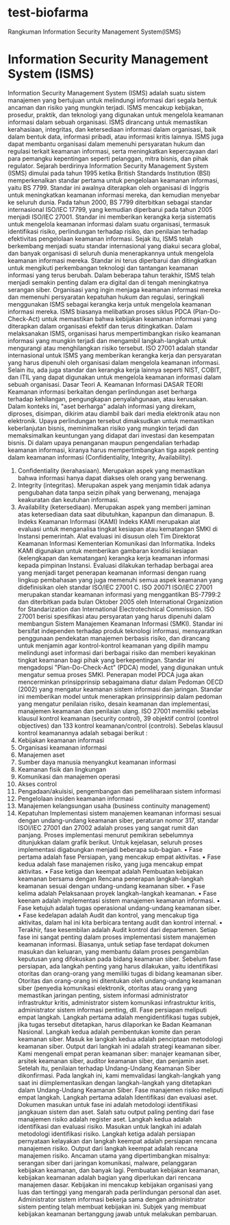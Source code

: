# test-biofarma
Rangkuman Information Security Management System(ISMS) 

# Information Security Management System (ISMS)

Information Security Management System (ISMS) adalah suatu sistem manajemen yang bertujuan untuk melindungi informasi dari segala bentuk ancaman dan risiko yang mungkin terjadi. ISMS mencakup kebijakan, prosedur, praktik, dan teknologi yang digunakan untuk mengelola keamanan informasi dalam sebuah organisasi.
ISMS dirancang untuk memastikan kerahasiaan, integritas, dan ketersediaan informasi dalam organisasi, baik dalam bentuk data, informasi pribadi, atau informasi kritis lainnya. ISMS juga dapat membantu organisasi dalam memenuhi persyaratan hukum dan regulasi terkait keamanan informasi, serta meningkatkan kepercayaan dari para pemangku kepentingan seperti pelanggan, mitra bisnis, dan pihak regulator.
Sejarah berdirinya Information Security Management System (ISMS) dimulai pada tahun 1995 ketika British Standards Institution (BSI) memperkenalkan standar pertama untuk pengelolaan keamanan informasi, yaitu BS 7799. Standar ini awalnya diterapkan oleh organisasi di Inggris untuk meningkatkan keamanan informasi mereka, dan kemudian menyebar ke seluruh dunia.
Pada tahun 2000, BS 7799 diterbitkan sebagai standar internasional ISO/IEC 17799, yang kemudian diperbarui pada tahun 2005 menjadi ISO/IEC 27001. Standar ini memberikan kerangka kerja sistematis untuk mengelola keamanan informasi dalam suatu organisasi, termasuk identifikasi risiko, perlindungan terhadap risiko, dan penilaian terhadap efektivitas pengelolaan keamanan informasi.
Sejak itu, ISMS telah berkembang menjadi suatu standar internasional yang diakui secara global, dan banyak organisasi di seluruh dunia menerapkannya untuk mengelola keamanan informasi mereka. Standar ini terus diperbarui dan ditingkatkan untuk mengikuti perkembangan teknologi dan tantangan keamanan informasi yang terus berubah.
Dalam beberapa tahun terakhir, ISMS telah menjadi semakin penting dalam era digital dan di tengah meningkatnya serangan siber. Organisasi yang ingin menjaga keamanan informasi mereka dan memenuhi persyaratan kepatuhan hukum dan regulasi, seringkali menggunakan ISMS sebagai kerangka kerja untuk mengelola keamanan informasi mereka.
ISMS biasanya melibatkan proses siklus PDCA (Plan-Do-Check-Act) untuk memastikan bahwa kebijakan keamanan informasi yang diterapkan dalam organisasi efektif dan terus ditingkatkan. Dalam melaksanakan ISMS, organisasi harus mempertimbangkan risiko keamanan informasi yang mungkin terjadi dan mengambil langkah-langkah untuk mengurangi atau menghilangkan risiko tersebut.
ISO 27001 adalah standar internasional untuk ISMS yang memberikan kerangka kerja dan persyaratan yang harus dipenuhi oleh organisasi dalam mengelola keamanan informasi. Selain itu, ada juga standar dan kerangka kerja lainnya seperti NIST, COBIT, dan ITIL yang dapat digunakan untuk mengelola keamanan informasi dalam sebuah organisasi.
Dasar Teori
A.	Keamanan Informasi DASAR TEORI Keamanan informasi berkaitan dengan perlindungan aset berharga terhadap kehilangan, pengungkapan penyalahgunaan, atau kerusakan. Dalam konteks ini, "aset berharga" adalah informasi yang direkam, diproses, disimpan, dikirim atau diambil baik dari media elektronik atau non elektronik. Upaya perlindungan tersebut dimaksudkan untuk memastikan keberlanjutan bisnis, meminimalkan risiko yang mungkin terjadi dan memaksimalkan keuntungan yang didapat dari investasi dan kesempatan bisnis. Di dalam upaya penanganan maupun pengendalian terhadap keamanan informasi, kiranya harus mempertimbangkan tiga aspek penting dalam keamanan informasi (Confidentiality, Integrity, Availability).
1.	Confidentiality (kerahasiaan). Merupakan aspek yang memastikan bahwa informasi hanya dapat diakses oleh orang yang berwenang.
2.	Integrity (integritas). Merupakan aspek yang menjamin tidak adanya pengubahan data tanpa seizin pihak yang berwenang, menajaga keakuratan dan keutuhan informasi.
3.	Availability (ketersediaan). Merupakan aspek yang memberi jaminan atas ketersediaan data saat dibutuhkan, kapanpun dan dimanapun.
B.	Indeks Keamanan Informasi (KAMI) Indeks KAMI merupakan alat evaluasi untuk menganalisa tingkat kesiapan atau kematangan SMKI di Instansi pemerintah. Alat evaluasi ini disusun oleh Tim Direktorat Keamanan Informasi Kementerian Komunikasi dan Informatika. Indeks KAMI digunakan untuk memberikan gambaran kondisi kesiapan (kelengkapan dan kematangan) kerangka kerja keamanan informasi kepada pimpinan Instansi. Evaluasi dilakukan terhadap berbagai area yang menjadi target penerapan keamanan informasi dengan ruang lingkup pembahasan yang juga memenuhi semua aspek keamanan yang didefinisikan oleh standar ISO/IEC 27001
C.	ISO 20071 ISO/IEC 27001 merupakan standar keamanan informasi yang menggantikan BS-7799:2 dan diterbitkan pada bulan Oktober 2005 oleh International Organization for Standarization dan International Electrotechnical Commission. ISO 27001 berisi spesifikasi atau persyaratan yang harus dipenuhi dalam membangun Sistem Manajemen Keamanan Informasi (SMKI). Standar ini bersifat independen terhadap produk teknologi informasi, mensyaratkan penggunaan pendekatan manajemen berbasis risiko, dan dirancang untuk menjamin agar kontrol-kontrol keamanan yang dipilih mampu melindungi aset informasi dari berbagai risiko dan memberi keyakinan tingkat keamanan bagi pihak yang berkepentingan. Standar ini mengadopsi "Plan-Do-Check-Act" (PDCA) model, yang digunakan untuk mengatur semua proses SMKI. Penerapan model PDCA juga akan mencerminkan prinsipprinsip sebagaimana diatur dalam Pedoman OECD (2002) yang mengatur keamanan sistem informasi dan jaringan. Standar ini memberikan model untuk menerapkan prinsipprinsip dalam pedoman yang mengatur penilaian risiko, desain keamanan dan implementasi, manajemen keamanan dan penilaian ulang.
ISO 27001 memiliki sebelas klausul kontrol keamanan (security control), 39 objektif control (control objectives) dan 133 kontrol keamanan/control (controls). Sebelas klausul kontrol keamanannya adalah sebagai berikut :
1.	Kebijakan keamanan informasi
2.	Organisasi keamanan informasi
3.	Manajemen aset
4.	Sumber daya manusia menyangkut keamanan informasi
5.	Keamanan fisik dan lingkungan
6.	Komunikasi dan manajemen operasi
7.	Akses control
8.	Pengadaan/akuisisi, pengembangan dan pemeliharaan sistem informasi
9.	Pengelolaan insiden keamanan informasi
10.	Manajemen kelangsungan usaha (business continuity management)
11.	Kepatuhan
Implementasi sistem manajemen keamanan informasi sesuai dengan undang-undang keamanan siber, peraturan nomor 317, standar ISOI/IEC 27001 dan 27002 adalah proses yang sangat rumit dan panjang. Proses implementasi menurut pemikiran sebelumnya ditunjukkan dalam grafik berikut. Untuk kejelasan, seluruh proses implementasi digabungkan menjadi beberapa sub-bagian.
•	 Fase pertama adalah fase Persiapan, yang mencakup empat aktivitas.
•	 Fase kedua adalah fase manajemen risiko, yang juga mencakup empat aktivitas.
•	 Fase ketiga dan keempat adalah Pembuatan kebijakan keamanan bersama dengan Rencana penerapan langkah-langkah keamanan sesuai dengan undang-undang keamanan siber.
•	 Fase kelima adalah Pelaksanaan proyek langkah-langkah keamanan.
•	 Fase keenam adalah implementasi sistem manajemen keamanan informasi.
•	 Fase ketujuh adalah tugas operasional undang-undang keamanan siber.
•	 Fase kedelapan adalah Audit dan kontrol, yang mencakup tiga aktivitas, dalam hal ini kita berbicara tentang audit dan kontrol internal.
•	 Terakhir, fase kesembilan adalah Audit kontrol dari departemen.
Setiap fase ini sangat penting dalam proses implementasi sistem manajemen keamanan informasi. Biasanya, untuk setiap fase terdapat dokumen masukan dan keluaran, yang membantu dalam proses pengambilan keputusan yang difokuskan pada bidang keamanan siber.
Sebelum fase persiapan, ada langkah penting yang harus dilakukan, yaitu identifikasi otoritas dan orang-orang yang memiliki tugas di bidang keamanan siber. Otoritas dan orang-orang ini ditentukan oleh undang-undang keamanan siber (penyedia komunikasi elektronik, otoritas atau orang yang memastikan jaringan penting, sistem informasi administrator infrastruktur kritis, administrator sistem komunikasi infrastruktur kritis, administrator sistem informasi penting, dll.
Fase persiapan meliputi empat langkah. Langkah pertama adalah mengidentifikasi tugas subjek, jika tugas tersebut ditetapkan, harus dilaporkan ke Badan Keamanan Nasional. Langkah kedua adalah pembentukan komite dan peran keamanan siber. Masuk ke langkah kedua adalah penciptaan metodologi keamanan siber.
Output dari langkah ini adalah strategi keamanan siber. Kami mengenali empat peran keamanan siber: manajer keamanan siber, arsitek keamanan siber, auditor keamanan siber, dan penjamin aset. Setelah itu, penilaian terhadap Undang-Undang Keamanan Siber dikonfirmasi. Pada langkah ini, kami memvalidasi langkah-langkah yang saat ini diimplementasikan dengan langkah-langkah yang ditetapkan dalam Undang-Undang Keamanan Siber.
Fase manajemen risiko meliputi empat langkah. Langkah pertama adalah Identifikasi dan evaluasi aset. Dokumen masukan untuk fase ini adalah metodologi identifikasi jangkauan sistem dan aset. Salah satu output paling penting dari fase manajemen risiko adalah register aset. Langkah kedua adalah identifikasi dan evaluasi risiko. Masukan untuk langkah ini adalah metodologi identifikasi risiko.
Langkah ketiga adalah persiapan pernyataan kelayakan dan langkah keempat adalah persiapan rencana manajemen risiko. Output dari langkah keempat adalah rencana manajemen risiko. Ancaman utama yang dipertimbangkan misalnya: serangan siber dari jaringan komunikasi, malware, pelanggaran kebijakan keamanan, dan banyak lagi.
Pembuatan kebijakan keamanan, kebijakan keamanan adalah bagian yang diperlukan dari rencana manajemen dasar. Kebijakan ini mencakup kebijakan organisasi yang luas dan tertinggi yang mengarah pada perlindungan personal dan aset. Administrator sistem informasi bekerja sama dengan administrator sistem penting telah membuat kebijakan ini. Subjek yang membuat kebijakan keamanan bertanggung jawab untuk melakukan pembaruan.
